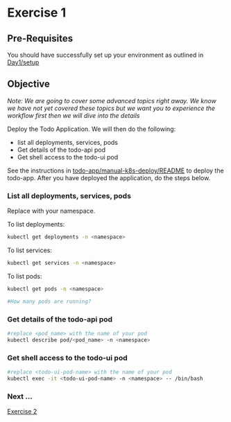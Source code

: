 # Exercise 1 #

## Pre-Requisites ##

You should have successfully set up your environment as outlined in [Day1/setup](./setup.md)

## Objective ##

*Note: We are going to cover some advanced topics right away.  We know we have not yet covered these topics but we want you to experience the workflow first then we will dive into the details*

Deploy the Todo Application. We will then do the following:

* list all deployments, services, pods
* Get details of the todo-api pod
* Get shell access to the todo-ui pod

See the instructions in [todo-app/manual-k8s-deploy/README](../../todo-app/manual-k8s-deploy/README.md) to deploy the todo-app.  After you have deployed the application, do the steps below.

### List all deployments, services, pods ###

Replace <namespace> with your namespace.

To list deployments:

```sh
kubectl get deployments -n <namespace>
```

To list services:

```sh
kubectl get services -n <namespace>
```

To list pods:

```sh
kubectl get pods -n <namespace>

#How many pods are running?
```

### Get details of the todo-api pod ###

```sh
#replace <pod_name> with the name of your pod
kubectl describe pod/<pod_name> -n <namespace>
```

### Get shell access to the todo-ui pod ###

```sh
#replace <todo-ui-pod-name> with the name of your pod
kubectl exec -it <todo-ui-pod-name> -n <namespace> -- /bin/bash
```
### Next ... ###

[Exercise 2](./exercise2.md)
